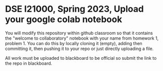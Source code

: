 # DSE I21000, Spring 2023, Upload your google colab notebook

You will modify this repository within github classroom so that it contains
the "welcome to collaboratory" notebook with your name from homework 1, problem 1. You can do this by locally cloning it (empty), adding then committing it, then pushing it to your repo or just directly uploading a file. 

All work must be uploaded to blackboard to be official so submit the link to the repo in blackboard.
